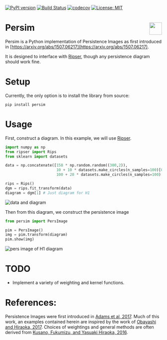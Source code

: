 [![PyPI version](https://badge.fury.io/py/persim.svg)](https://badge.fury.io/py/persim)
[![Build Status](https://travis-ci.org/sauln/persim.svg?branch=master)](https://travis-ci.org/sauln/persim)
[![codecov](https://codecov.io/gh/sauln/persim/branch/master/graph/badge.svg)](https://codecov.io/gh/sauln/persim)
[![License: MIT](https://img.shields.io/badge/License-MIT-yellow.svg)](https://opensource.org/licenses/MIT)

# Persim <img align="right" width="40" height="40" src="https://imgur.com/8p6VwFm.jpg">

Persim is a Python implementation of Persistence Images as first introduced in [https://arxiv.org/abs/1507.06217](https://arxiv.org/abs/1507.06217).

It is designed to interface with [Ripser](https://github.com/sauln/ripser), though any persistence diagram should work fine.

# Setup

Currently, the only option is to install the library from source:

```
pip install persim
```


# Usage

First, construct a diagram. In this example, we will use [Ripser](https://github.com/sauln/ripser).

``` Python
import numpy as np
from ripser import Rips
from sklearn import datasets

data = np.concatenate([150 * np.random.random((300,2)), 
                       10 + 10 * datasets.make_circles(n_samples=100)[0],
                       100 + 20 * datasets.make_circles(n_samples=100)[0]])

rips = Rips()
dgm = rips.fit_transform(data)
diagram = dgm[1] # Just diagram for H1
```

![data and diagram](https://i.imgur.com/U9LUKua.png)


Then from this diagram, we construct the persistence image

``` Python
from persim import PersImage

pim = PersImage()
img = pim.transform(diagram)
pim.show(img)
```

![pers image of H1 diagram](https://i.imgur.com/dxC452l.png)

# TODO

- Implement a variety of weighting and kernel functions.

# References:

Persistence Images were first introduced in [Adams et al, 2017](http://www.jmlr.org/papers/volume18/16-337/16-337.pdf). Much of this work, an examples contained herein are inspired by the work of [Obayashi and Hiraoka, 2017](https://arxiv.org/abs/1706.10082). Choices of weightings and general methods are often derived from [Kusano, Fukumizu, and Yasuaki Hiraoka, 2016](https://arxiv.org/abs/1601.01741).
